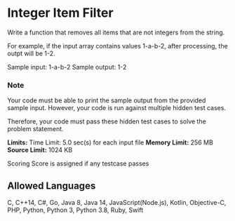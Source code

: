 
# Integer Item Filter

Write a function that removes all items that are not integers from the string.

For example, if the input array contains values 1-a-b-2, after processing, the outpt will be 1-2.

Sample input: 1-a-b-2
Sample output: 1-2

### Note

Your code must be able to print the sample output from the provided sample input. However, your code is run against multiple hidden test cases.

Therefore, your code must pass these hidden test cases to solve the problem statement.

**Limits:**
Time Limit: 5.0 sec(s) for each input file
**Memory Limit:** 256 MB
**Source Limit:** 1024 KB

Scoring Score is assigned if any testcase passes

## Allowed Languages

C, C++14, C#, Go, Java 8, Java 14, JavaScript(Node.js), Kotlin, Objective-C, PHP, Python, Python 3, Python 3.8, Ruby, Swift
